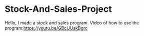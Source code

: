 # Stock-And-Sales-Project
Hello, I made a stock and sales program.
Video of how to use the program:https://youtu.be/GBcUUskBgrc

